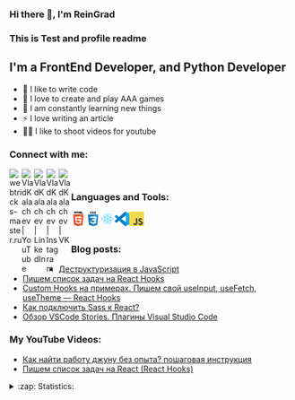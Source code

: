 ### Hi there 👋, I'm ReinGrad
### This is Test and profile readme

## I'm a FrontEnd Developer, and Python Developer
- 💪 I like to write code
- 🎉 I love to create and play AAA games
- 🥅 I am constantly learning new things
- ⚡ I love writing an article 
- 🤹🏽 I like to shoot videos for youtube 

### Connect with me:

[<img align="left" alt="webtricks-master.ru" width="22px" src="#" />][website]
[<img align="left" alt="VladKalachev | YouTube" width="22px" src="#" />][youtube]
[<img align="left" alt="VladKalachev | LinkedIn" width="22px" src="#" />][linkedin]
[<img align="left" alt="VladKalachev | Instagram" width="22px" src="#" />][instagram]
[<img align="left" alt="VladKalachev | VK" width="22px" src="#" />][vk]

<br />

### Languages and Tools:

<img align="left" alt="HTML5" width="26px" src="https://raw.githubusercontent.com/github/explore/80688e429a7d4ef2fca1e82350fe8e3517d3494d/topics/html/html.png" />
<img align="left" alt="CSS3" width="26px" src="https://raw.githubusercontent.com/github/explore/80688e429a7d4ef2fca1e82350fe8e3517d3494d/topics/css/css.png" />
<img align="left" alt="React" width="26px" src="https://raw.githubusercontent.com/github/explore/80688e429a7d4ef2fca1e82350fe8e3517d3494d/topics/react/react.png" />
<img align="left" alt="Visual Studio Code" width="26px" src="https://raw.githubusercontent.com/github/explore/80688e429a7d4ef2fca1e82350fe8e3517d3494d/topics/visual-studio-code/visual-studio-code.png" />
<img align="left" alt="JavaScript" width="26px" src="https://raw.githubusercontent.com/github/explore/80688e429a7d4ef2fca1e82350fe8e3517d3494d/topics/javascript/javascript.png" />

<br />
<br />

### Blog posts:
<!-- BLOG-POST-LIST:START -->
- [Деструктуризация в JavaScript](#)
- [Пишем список задач на React Hooks](#)
- [Custom Hooks на примерах. Пишем свой useInput, useFetch, useTheme — React Hooks](#)
- [Как подключить Sass к React?](#)
- [Обзор VSCode Stories. Плагины Visual Studio Code](#)
<!-- BLOG-POST-LIST:END -->

### My YouTube Videos:
<!-- YOUTUBE:START -->
- [Как найти работу джуну без опыта? пошаговая инструкция](#)
- [Пишем список задач на React &lpar;React Hooks&rpar;](#)
<!-- YOUTUBE:END -->

<details>
  <summary>:zap: Statistics:</summary>
   <img align="left" alt="codeSTACKr's GitHub Stats" src="https://github-readme-stats.vercel.app/api/top-langs/?username=VladKalachev&langs_count=8&layout=compact" />
    <br />
    <img align="left" alt="codeSTACKr's GitHub Stats" src="https://github-readme-stats.vercel.app/api?username=VladKalachev&show_icons=true" />
</details>

[website]: #
[youtube]: #
[linkedin]: #
[instagram]: #
[vk]: #
